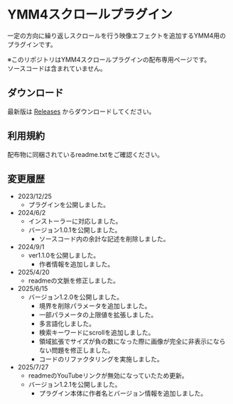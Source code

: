 # YMM4スクロールプラグイン
 
一定の方向に繰り返しスクロールを行う映像エフェクトを追加するYMM4用のプラグインです。  

※このリポジトリはYMM4スクロールプラグインの配布専用ページです。  
ソースコードは含まれていません。  

## ダウンロード

最新版は [Releases](https://github.com/benikazura/ScrollEffect/releases/latest) からダウンロードしてください。

## 利用規約

配布物に同梱されているreadme.txtをご確認ください。

## 変更履歴

- 2023/12/25
  - プラグインを公開しました。
- 2024/6/2
  - インストーラーに対応しました。
  - バージョン1.0.1を公開しました。
    - ソースコード内の余計な記述を削除しました。
- 2024/9/1
  - ver1.1.0を公開しました。
    - 作者情報を追加しました。
- 2025/4/20
  - readmeの文脈を修正しました。
- 2025/6/15
  - バージョン1.2.0を公開しました。
    - 境界を削除パラメータを追加しました。
    - 一部パラメータの上限値を拡張しました。
    - 多言語化しました。
    - 検索キーワードにscrollを追加しました。
    - 領域拡張でサイズが負の数になった際に画像が完全に非表示にならない問題を修正しました。
    - コードのリファクタリングを実施しました。
- 2025/7/27
  - readmeのYouTubeリンクが無効になっていたため更新。
  - バージョン1.2.1を公開しました。
    - プラグイン本体に作者名とバージョン情報を追加しました。
